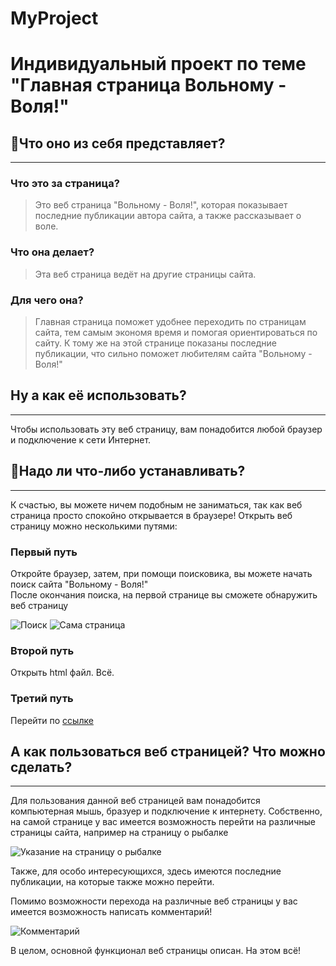# MyProject

# **Индивидуальный проект по теме "Главная страница Вольному - Воля!"**

## **📖Что оно из себя представляет?**
---
### **Что это за страница?**

>Это веб страница "Вольному - Воля!", которая показывает последние публикации автора сайта, а также рассказывает о воле.

### **Что она делает?**
>Эта веб страница ведёт на другие страницы сайта.

### **Для чего она?**
>Главная страница поможет удобнее переходить по страницам сайта, тем самым экономя время и помогая ориентироваться по сайту. К тому же на этой странице показаны последние публикации, что сильно поможет любителям сайта "Вольному - Воля!" 


## **Ну а как её использовать?**
---
Чтобы использовать эту веб страницу, вам понадобится любой браузер и подключение к сети Интернет.

  
## **🚀Надо ли что-либо устанавливать?**
---
К счастью, вы можете ничем подобным не заниматься, так как веб страница просто спокойно открывается в браузере! Открыть веб страницу можно несколькими путями:  

### **Первый путь** 
Откройте браузер, затем, при помощи поисковика, вы можете начать поиск сайта "Вольному - Воля!"  
После окончания поиска, на первой странице вы сможете обнаружить веб страницу

![Поиск](https://sun9-70.userapi.com/impg/3jeZDC5jdjWYIuU0d5DoOY2FEHyE5y5wwLq0YA/kyY6rtDCEGA.jpg?size=1280x670&quality=95&sign=53aae9f685e09766c7a5bde1849e92f5&type=album)
![Сама страница](https://sun9-74.userapi.com/impg/Q6gRTk56mVFnnr7IvulM73Y5WSmSP7w9uJenxw/QJG3nbyDaFk.jpg?size=829x212&quality=95&sign=7a7c4ceb700c7f186ae6931a032b679a&type=album)

### **Второй путь**
Открыть html файл. Всё.

### **Третий путь** 
Перейти по [ссылке](http://volnomuvolya.com/)

## **А как пользоваться веб страницей? Что можно сделать?**
---
Для пользования данной веб страницей вам понадобится компьютерная мышь, бразуер и подключение к интернету. Собственно, на самой странице у вас имеется возможность перейти на различные страницы сайта, например на страницу о рыбалке

![Указание на страницу о рыбалке](https://sun9-8.userapi.com/impg/KepM6lOaNs6yh1cvseW9T99U0WJR-eEhyT7JmA/TyI4eYjX5No.jpg?size=1280x647&quality=95&sign=d9afbc3204d7d3a9e4f3ac8e478f9512&type=album)

Также, для особо интересующихся, здесь имеются последние публикации, на которые также можно перейти.

Помимо возможности перехода на различные веб страницы у вас имеется возможность написать комментарий!

![Комментарий](https://sun9-23.userapi.com/impg/8C7P2qM6JUJmRta5ptGyFq94qSwE-MSEvMgrtA/quVi45vb-cg.jpg?size=1280x674&quality=95&sign=92bfefa7f59c765671c4af22ee9baa75&type=album)

В целом, основной функционал веб страницы описан. На этом всё!
